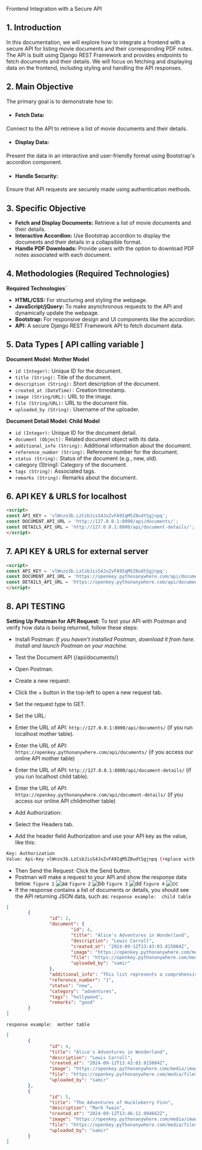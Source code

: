 Frontend Integration with a Secure API

## 1. Introduction
In this documentation, we will explore how to integrate a frontend with a secure API for listing movie documents and their corresponding PDF notes. The API is built using Django REST Framework and provides endpoints to fetch documents and their details. We will focus on fetching and displaying data on the frontend, including styling and handling the API responses.

## 2. Main Objective
The primary goal is to demonstrate how to:

- #### Fetch Data: 
Connect to the API to retrieve a list of movie documents and their details.

- #### Display Data: 
Present the data in an interactive and user-friendly format using Bootstrap's accordion component.

- #### Handle Security: 
Ensure that API requests are securely made using authentication methods.

## 3. Specific Objective

- **Fetch and Display Documents:** Retrieve a list of movie documents and their details.
- **Interactive Accordion:** Use Bootstrap accordion to display the documents and their details in a collapsible format.
- **Handle PDF Downloads:** Provide users with the option to download PDF notes associated with each document.
  
## 4. Methodologies (Required Technologies)
**Required Technologies`**

- **HTML/CSS:** For structuring and styling the webpage.
- **JavaScript/jQuery:** To make asynchronous requests to the API and dynamically update the webpage.
- **Bootstrap:** For responsive design and UI components like the accordion.
- **API:** A secure Django REST Framework API to fetch document data.

## 5. Data Types [ API calling variable ]

**Document Model:  Mother Model**

- `id (Integer):` Unique ID for the document.
- `title (String):` Title of the document.
- `description (String):` Short description of the document.
- `created_at (DateTime):` Creation timestamp.
- `image (String/URL):` URL to the image.
- `file (String/URL):` URL to the document file.
- `uploaded_by (String):` Username of the uploader.

**Document Detail Model:  Child Model**

- `id (Integer):` Unique ID for the document detail.
- `document (Object):` Related document object with its data.
- `additional_info (String):` Additional information about the document.
- `reference_number (String):` Reference number for the document.
- `status (String):` Status of the document (e.g., new, old).
- category (String): Category of the document.
- `tags (String):` Associated tags.
- `remarks (String):` Remarks about the document.

## 6. API KEY & URLS for localhost

```html
<script>
const API_KEY = 'vlWnzo3b.LzCsbJisS4JxZvFA9IqM5Z0udtSgjnpq';
const DOCUMENT_API_URL = 'http://127.0.0.1:8000/api/documents/';
const DETAILS_API_URL = 'http://127.0.0.1:8000/api/document-details/';
</script>
```


## 7. API KEY & URLS for external server

```html
<script>
const API_KEY = 'vlWnzo3b.LzCsbJisS4JxZvFA9IqM5Z0udtSgjnpq';
const DOCUMENT_API_URL = 'https://openkey.pythonanywhere.com/api/documents/';
const DETAILS_API_URL = 'https://openkey.pythonanywhere.com/api/document-details/';
</script>
```

## 8. API TESTING
**Setting Up Postman for API Request:**
To test your API with Postman and verify how data is being returned, follow these steps:

- Install Postman:
*If you haven't installed Postman, download it from here.*
*Install and launch Postman on your machine.*

- Test the Document API (/api/documents/)
- Open Postman.
- Create a new request:
- Click the + button in the top-left to open a new request tab.
- Set the request type to GET.
- Set the URL:
- Enter the URL of  API: `http://127.0.0.1:8000/api/documents/` (if you run localhost mother table).
- Enter the URL of  API: `https://openkey.pythonanywhere.com/api/documents/` (if you access our online API mother table)
- Enter the URL of  API: `http://127.0.0.1:8000/api/document-details/` (if you run localhost child table).
- Enter the URL of  API: `https://openkey.pythonanywhere.com/api/document-details/` (if you access our online API childmother table)
- Add Authorization:
- Select the Headers tab.
- Add the header field Authorization and use your API key as the value, like this:
```bash
Key: Authorization
Value: Api-Key vlWnzo3b.LzCsbJisS4JxZvFA9IqM5Z0udtSgjnpq (replace with your actual API key).
```
- Then Send the Request: Click the Send button.
- Postman will make a request to your API and show the response data below.
`figure 1`
![aa](https://github.com/user-attachments/assets/f873e851-d9b0-4994-95f3-6e103de6b6a1)
`figure 2`
![bb](https://github.com/user-attachments/assets/e8c0a22d-e343-43e9-b765-3ee01e9b77dd)
`figure 3`
![dd](https://github.com/user-attachments/assets/5f7471f0-5a30-440a-a880-d44a2667bc65)
`figure 4`
![cc](https://github.com/user-attachments/assets/cd57247f-fa28-40f7-8e10-1c805f14943e)
- If the response contains a list of documents or details, you should see the API returning JSON data, such as:
`response example:  child table`
```json
[
        {
                "id": 2,
                "document": {
                        "id": 4,
                        "title": "Alice's Adventures in Wonderland",
                        "description": "Lewis Carroll",
                        "created_at": "2024-09-12T13:43:03.815004Z",
                        "image": "https://openkey.pythonanywhere.com/media/images/MV5BMzE5MTViZmYtMWE1YS00MTlkLWEyMzQtMDFkNmM3ZTdiMTQ2XkEyXkFqcGdeQXVyMTIzNTI5NTM1._V1_.jpg",
                        "file": "https://openkey.pythonanywhere.com/media/files/Film-Synopsis-Example-Whiplash.pdf",
                        "uploaded_by": "samir"
                },
                "additional_info": "This list represents a comprehensive and trusted collection of the greatest books. Developed",
                "reference_number": "1",
                "status": "new",
                "category": "adventures",
                "tags": "hollywood",
                "remarks": "good"
        }
]
```
`response example:  mother table`
```json
[
        {
                "id": 4,
                "title": "Alice's Adventures in Wonderland",
                "description": "Lewis Carroll",
                "created_at": "2024-09-12T13:43:03.815004Z",
                "image": "https://openkey.pythonanywhere.com/media/images/MV5BMzE5MTViZmYtMWE1YS00MTlkLWEyMzQtMDFkNmM3ZTdiMTQ2XkEyXkFqcGdeQXVyMTIzNTI5NTM1._V1_.jpg",
                "file": "https://openkey.pythonanywhere.com/media/files/Film-Synopsis-Example-Whiplash.pdf",
                "uploaded_by": "samir"
        },
        {
                "id": 5,
                "title": "The Adventures of Huckleberry Finn",
                "description": "Mark Twain",
                "created_at": "2024-09-12T13:46:12.094662Z",
                "image": "https://openkey.pythonanywhere.com/media/images/the-adventures-of-huckleberry-finn-9781481403757_hr.jpg",
                "file": "https://openkey.pythonanywhere.com/media/files/Film-Synopsis-Example-Whiplash_ZeBkdyV.pdf",
                "uploaded_by": "samir"
        }
]
```




 
